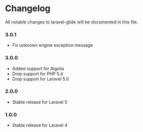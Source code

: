 # Changelog

All notable changes to laravel-glide will be documented in this file.

### 3.0.1
- Fix unknown engine exception message

### 3.0.0
- Added support for Algolia
- Drop support for PHP 5.4
- Drop support for Laravel 5.0

### 2.0.0
- Stable release for Laravel 5

### 1.0.0
- Stable release for Laravel 4
